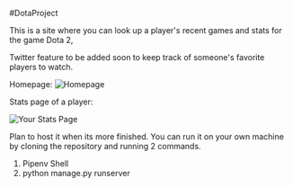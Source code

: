#DotaProject

This is a site where you can look up a player's recent games and stats for the game Dota 2,

Twitter feature to be added soon to keep track of someone's favorite players to watch.

Homepage: 
![Homepage](http://puu.sh/DNCtR/2f3061ef6b.png)


Stats page of a player:

![Your Stats Page](http://puu.sh/DNCuI/688c22ae15.png)


Plan to host it when its more finished. You can run it on your own machine by cloning the repository and running 2 commands.
1) Pipenv Shell
2) python manage.py runserver
